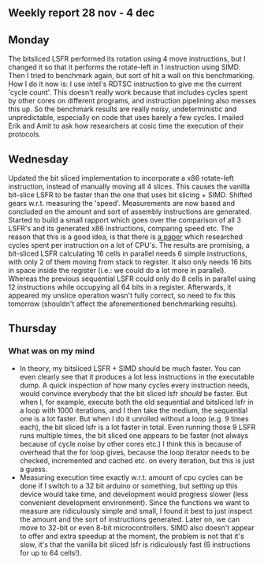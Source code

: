 ## Weekly report 28 nov - 4 dec

## Monday

The bitsliced LSFR performed its rotation using 4 move instructions, but I changed it so that it performs the
rotate-left in 1 instruction using SIMD. Then I tried to benchmark again, but sort of hit a wall on this benchmarking.
How I do it now is: I use intel's RDTSC instruction to give me the current 'cycle count'. This doesn't really work
because that includes cycles spent by other cores on different programs, and instruction pipelining also messes this up.
So the benchmark results are really noisy, undeterministic and unpredictable, especially on code that uses barely a few
cycles. I mailed Erik and Amit to ask how researchers at cosic time the execution of their protocols.

## Wednesday

Updated the bit sliced implementation to incorporate a x86 rotate-left instruction, instead of manually moving all 4
slices. This causes the vanilla bit-slice LSFR to be faster than the one that uses bit slicing + SIMD.
Shifted gears w.r.t. measuring the 'speed'. Measurements are now based and concluded on the amount and sort
of assembly instructions are generated. Started to build a small rapport which goes over the comparison of all 3 LSFR's
and its generated x86 instructions, comparing speed etc. The reason that this is a good idea, is that there
is [a paper](https://www.agner.org/optimize/instruction_tables.pdf)
which researched cycles spent per instruction on a lot of CPU's.
The results are promising, a bit-sliced LSFR calculating 16 cells in parallel needs 6 simple instructions, with only 2
of them moving from stack to register. It also only needs 16 bits in space inside the register (i.e.: we could do a lot
more in parallel). Whereas the previous
sequential LSFR could only do 8 cells in parallel using 12 instructions while occupying all 64 bits in a register.
Afterwards, it appeared my unslice operation wasn't fully correct, so need to fix this tomorrow (shouldn't affect the
aforementioned benchmarking results).

## Thursday

### What was on my mind

- In theory, my bitsliced LSFR + SIMD should be much faster. You can even clearly see that it produces a lot less
  instructions in the executable dump. A quick inspection of how many cycles every instruction needs, would convince
  everybody that the bit sliced lsfr *should* be faster. But when I, for example, execute both the old sequential and
  bitsliced lsfr in a loop with 1000 iterations, and I then take the medium, the sequential one is a lot faster. But
  when I do it unrolled without a loop (e.g. 9 times each), the bit sliced lsfr is a lot faster in total. Even running
  those 9 LSFR runs multiple times, the bit sliced one appears to be faster (not always because of cycle noise by other
  cores etc.) I think
  this is because of overhead that the for loop gives, because the loop iterator needs to be checked, incremented and
  cached etc. on every iteration, but this is just a guess.
- Measuring execution time exactly w.r.t. amount of cpu cycles can be done if I switch to a 32 bit arduino or
  something, but setting up this device would take time, and development would progress slower (less convenient
  development environment). Since the functions we
  want to measure are ridiculously simple and small, I found it best to just inspect the amount and the sort of
  instructions generated. Later on, we can move to 32-bit or even 8-bit microcontrollers. SIMD also doesn't appear to
  offer and extra speedup at the moment, the problem is not that it's slow, it's that the vanilla bit sliced lsfr is
  ridiculously fast (6 instructions for up to 64 cells!).

